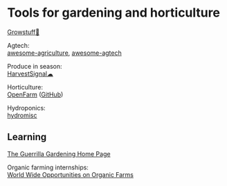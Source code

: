 
# Tools for gardening and horticulture

[Growstuff🔌](https://www.growstuff.org/)

Agtech:  
[awesome-agriculture](https://github.com/brycejohnston/awesome-agriculture),
[awesome-agtech](https://github.com/MarceloAlves/awesome-agtech)

Produce in season:  
[HarvestSignal☁](https://harvestsignal.com/)

Horticulture:  
[OpenFarm](https://openfarm.cc/) ([GitHub](https://github.com/OpenFarmCC/openfarm/))

Hydroponics:  
[hydromisc](https://github.com/hydromisc/hydromisc)

## Learning

[The Guerrilla Gardening Home Page](https://www.guerrillagardening.org/)

Organic farming internships:  
[World Wide Opportunities on Organic Farms](https://wwoof.net/)
